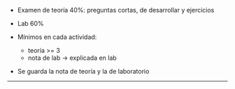 - Examen de teoría 40%: preguntas cortas, de desarrollar y ejercicios
- Lab 60%
- Mínimos en cada actividad: 
	- teoría >= 3
	- nota de lab -> explicada en lab

- Se guarda la nota de teoría y la de laboratorio

---